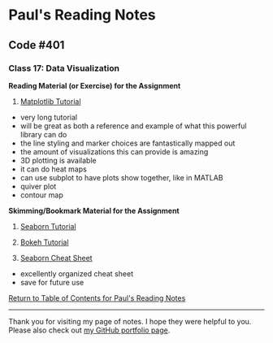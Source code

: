 # Paul's Reading Notes

## Code #401

### Class 17: Data Visualization

**Reading Material (or Exercise) for the Assignment**
1. [Matplotlib Tutorial](https://www.labri.fr/perso/nrougier/teaching/matplotlib/)
- very long tutorial
- will be great as both a reference and example of what this powerful library can do
- the line styling and marker choices are fantastically mapped out
- the amount of visualizations this can provide is amazing
- 3D plotting is available
- it can do heat maps
- can use subplot to have plots show together, like in MATLAB
- quiver plot
- contour map


**Skimming/Bookmark Material for the Assignment**
1. [Seaborn Tutorial](https://seaborn.pydata.org/tutorial.html)

1. [Bokeh Tutorial](https://mybinder.org/v2/gh/bokeh/bokeh-notebooks/master?filepath=tutorial%2F00%20-%20Introduction%20and%20Setup.ipynb)

1. [Seaborn Cheat Sheet](https://s3.amazonaws.com/assets.datacamp.com/blog_assets/Python_Seaborn_Cheat_Sheet.pdf)
- excellently organized cheat sheet
- save for future use



[Return to Table of Contents for Paul's Reading Notes](https://paul-leonard.github.io/reading-notes/ "Go back to find more notes!")



---



Thank you for visiting my page of notes.  I hope they were helpful to you.  Please also check out [my GitHub portfolio page](https://github.com/paul-leonard "Paul's GitHub Portfolio").